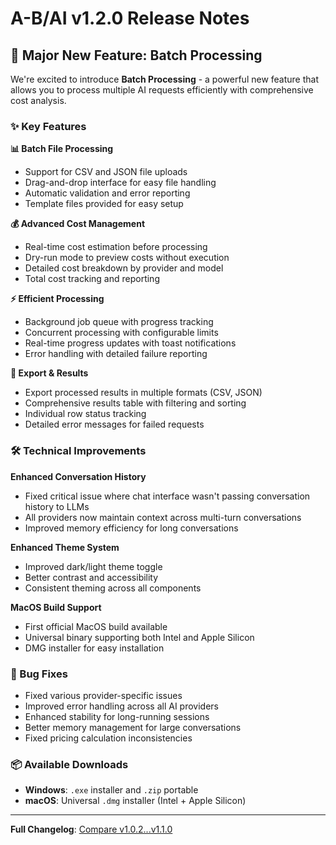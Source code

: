 # A-B/AI v1.2.0 Release Notes

## 🚀 Major New Feature: Batch Processing

We're excited to introduce **Batch Processing** - a powerful new feature that allows you to process multiple AI requests efficiently with comprehensive cost analysis.

### ✨ Key Features

**📊 Batch File Processing**

- Support for CSV and JSON file uploads
- Drag-and-drop interface for easy file handling
- Automatic validation and error reporting
- Template files provided for easy setup

**💰 Advanced Cost Management**

- Real-time cost estimation before processing
- Dry-run mode to preview costs without execution
- Detailed cost breakdown by provider and model
- Total cost tracking and reporting

**⚡ Efficient Processing**

- Background job queue with progress tracking
- Concurrent processing with configurable limits
- Real-time progress updates with toast notifications
- Error handling with detailed failure reporting

**📁 Export & Results**

- Export processed results in multiple formats (CSV, JSON)
- Comprehensive results table with filtering and sorting
- Individual row status tracking
- Detailed error messages for failed requests

### 🛠️ Technical Improvements

**Enhanced Conversation History**

- Fixed critical issue where chat interface wasn't passing conversation history to LLMs
- All providers now maintain context across multi-turn conversations
- Improved memory efficiency for long conversations

**Enhanced Theme System**

- Improved dark/light theme toggle
- Better contrast and accessibility
- Consistent theming across all components

**MacOS Build Support**

- First official MacOS build available
- Universal binary supporting both Intel and Apple Silicon
- DMG installer for easy installation

### 🐛 Bug Fixes

- Fixed various provider-specific issues
- Improved error handling across all AI providers
- Enhanced stability for long-running sessions
- Better memory management for large conversations
- Fixed pricing calculation inconsistencies

### 📦 Available Downloads

- **Windows**: `.exe` installer and `.zip` portable
- **macOS**: Universal `.dmg` installer (Intel + Apple Silicon)

---

**Full Changelog**: [Compare v1.0.2...v1.1.0](https://github.com/skylordafk/A-B-AI/compare/v1.0.2...v1.1.0)

